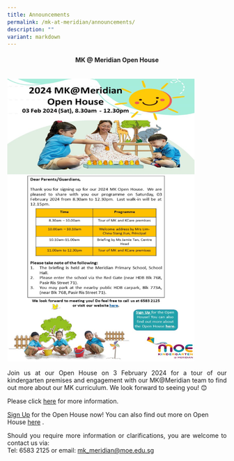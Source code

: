 ```yaml
---
title: Announcements
permalink: /mk-at-meridian/announcements/
description: ""
variant: markdown
---
```

<h4 align="center">MK @ Meridian Open House</h4>
<br>
<img src="/images/MK@Meridian/MK_Open_House_poster_25_Jan.jpg" style="width: 430px;height:650px;">

<p align="justify">Join us at our Open House on 3 February 2024 for a tour of our kindergarten premises and engagement with our MK@Meridian team to find out more about our MK curriculum. We look forward to seeing you! 😊</p>


<p align="justify"> Please click <a href="">here</a> for more information.</p>

<a href="https://form.gov.sg/654c2c4128c6d00011d38319">Sign Up</a> for the Open House now!  You can also find out more on Open House <a href="https://www.moe.gov.sg/preschool/moe-kindergarten?utm_source=pmk&amp;utm_medium=email&amp;utm_campaign=openhouse">here</a> .

<p align="justify">Should you require more information or clarifications, you are welcome to contact us via:<br>
Tel: 6583 2125 or email: <a href="mailto:mk_meridian@moe.edu.sg">mk_meridian@moe.edu.sg</a></p>

